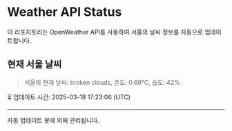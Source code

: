 
# Weather API Status

이 리포지토리는 OpenWeather API를 사용하여 서울의 날씨 정보를 자동으로 업데이트합니다.

## 현재 서울 날씨
> 서울의 현재 날씨: broken clouds, 온도: 0.69°C, 습도: 42%

⏳ 업데이트 시간: 2025-03-18 17:23:06 (UTC)

---
자동 업데이트 봇에 의해 관리됩니다.
